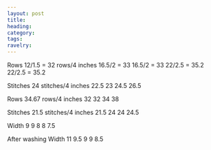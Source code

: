 ```yaml
---
layout: post
title: 
heading: 
category: 
tags: 
ravelry:
---
```

Rows
12/1.5 = 32 rows/4 inches
16.5/2 = 33
16.5/2 = 33
22/2.5 = 35.2
22/2.5 = 35.2

Stitches
24 stitches/4 inches
22.5
23
24.5
26.5

Rows
34.67 rows/4 inches
32
32
34
38

Stitches
21.5 stitches/4 inches
21.5
24
24
24.5


Width
9
9
8
8
7.5

After washing
Width
11
9.5
9
9
8.5


